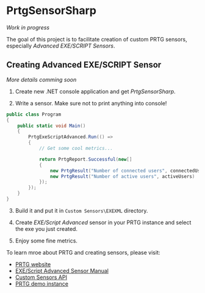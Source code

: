 # PrtgSensorSharp

_Work in progress_

The goal of this project is to facilitate creation of custom PRTG sensors,
especially _Advanced EXE/SCRIPT Sensors_.

## Creating Advanced EXE/SCRIPT Sensor

_More details comming soon_

1. Create new .NET console application and get _PrtgSensorSharp_.

2. Write a sensor. Make sure not to print anything into console!

```C#
public class Program
{
    public static void Main()
    {
        PrtgExeScriptAdvanced.Run(() =>
        {
            // Get some cool metrics...

            return PrtgReport.Successful(new[]
            {
                new PrtgResult("Number of connected users", connectedUsers),
                new PrtgResult("Number of active users", activeUsers)
            });
        });
    } 
}
```

3. Build it and put it in `Custom Sensors\EXEXML` directory.

4. Create _EXE/Script Advanced_ sensor in your PRTG 
instance and select the exe you just created.

5. Enjoy some fine metrics.

To learn mroe about PRTG and creating sensors, please visit:
* [PRTG website](https://www.paessler.com/prtg)
* [EXE/Script Advanced Sensor Manual](https://www.paessler.com/manuals/prtg/exe_script_advanced_sensor)
* [Custom Sensors API](https://prtg.paessler.com/api.htm?tabid=7)
* [PRTG demo instance](https://prtg.paessler.com)